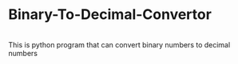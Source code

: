 # Binary-To-Decimal-Convertor
</br>
This is python program that can convert binary numbers to decimal numbers
